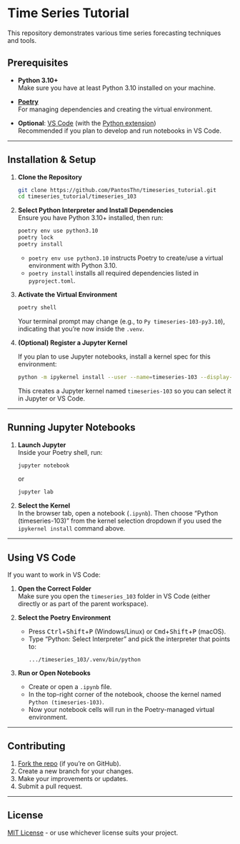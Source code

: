 # Time Series Tutorial

This repository demonstrates various time series forecasting techniques and tools.

## Prerequisites

- **Python 3.10+**  
  Make sure you have at least Python 3.10 installed on your machine.

- **[Poetry](https://python-poetry.org/docs/#installation)**  
  For managing dependencies and creating the virtual environment.

- **Optional**: [VS Code](https://code.visualstudio.com/) (with the [Python extension](https://marketplace.visualstudio.com/items?itemName=ms-python.python))  
  Recommended if you plan to develop and run notebooks in VS Code.

---

## Installation & Setup

1. **Clone the Repository**

    ```bash
    git clone https://github.com/PantosThn/timeseries_tutorial.git
    cd timeseries_tutorial/timeseries_103
    ```

2. **Select Python Interpreter and Install Dependencies**  
   Ensure you have Python 3.10+ installed, then run:

    ```bash
    poetry env use python3.10
    poetry lock
    poetry install
    ```

   - `poetry env use python3.10` instructs Poetry to create/use a virtual environment with Python 3.10.  
   - `poetry install` installs all required dependencies listed in `pyproject.toml`.

3. **Activate the Virtual Environment**

    ```bash
    poetry shell
    ```

   Your terminal prompt may change (e.g., to `Py timeseries-103-py3.10`), indicating that you’re now inside the `.venv`.

4. **(Optional) Register a Jupyter Kernel**

    If you plan to use Jupyter notebooks, install a kernel spec for this environment:

    ```bash
    python -m ipykernel install --user --name=timeseries-103 --display-name "Python (timeseries-103)"
    ```

    This creates a Jupyter kernel named `timeseries-103` so you can select it in Jupyter or VS Code.

---

## Running Jupyter Notebooks

1. **Launch Jupyter**  
   Inside your Poetry shell, run:

    ```bash
    jupyter notebook
    ```
   or
    ```bash
    jupyter lab
    ```

2. **Select the Kernel**  
   In the browser tab, open a notebook (`.ipynb`). Then choose “Python (timeseries-103)” from the kernel selection dropdown if you used the `ipykernel install` command above.

---

## Using VS Code

If you want to work in VS Code:

1. **Open the Correct Folder**  
   Make sure you open the `timeseries_103` folder in VS Code (either directly or as part of the parent workspace).

2. **Select the Poetry Environment**  
   - Press <kbd>Ctrl</kbd>+<kbd>Shift</kbd>+<kbd>P</kbd> (Windows/Linux) or <kbd>Cmd</kbd>+<kbd>Shift</kbd>+<kbd>P</kbd> (macOS).  
   - Type “Python: Select Interpreter” and pick the interpreter that points to:
     ```
     .../timeseries_103/.venv/bin/python
     ```

3. **Run or Open Notebooks**  
   - Create or open a `.ipynb` file.
   - In the top-right corner of the notebook, choose the kernel named `Python (timeseries-103)`.
   - Now your notebook cells will run in the Poetry-managed virtual environment.

---

## Contributing

1. [Fork the repo](https://docs.github.com/en/github/getting-started-with-github/fork-a-repo) (if you’re on GitHub).
2. Create a new branch for your changes.
3. Make your improvements or updates.
4. Submit a pull request.

---

## License

[MIT License](LICENSE) - or use whichever license suits your project.
